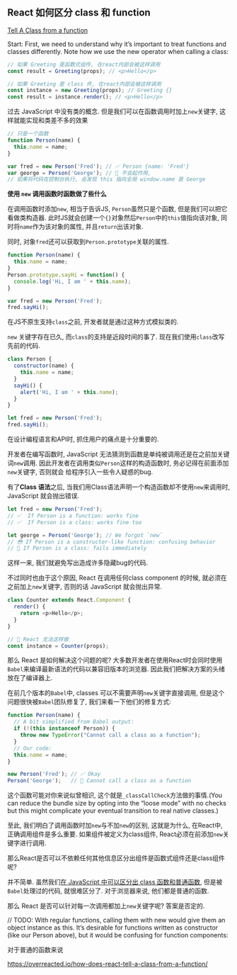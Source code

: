 ## React 如何区分 class 和 function 

[Tell A Class from a function](https://overreacted.io/how-does-react-tell-a-class-from-a-function/)

Start: First, we need to understand why it’s important to treat functions and classes differently. Note how we use the new operator when calling a class:


```js
// 如果 Greeting 是函数式组件, 在react内部会被这样调用
const result = Greeting(props); // <p>Hello</p>

// 如果 Greeting 是 class 件, 在react内部会被这样调用
const instance = new Greeting(props); // Greeting {}
const result = instance.render(); // <p>Hello</p>
```

过去 JavaScript 中没有类的概念. 但是我们可以在函数调用时加上`new`关键字, 这样就能实现和类差不多的效果

```js
// 只是一个函数
function Person(name) {
  this.name = name;
}

var fred = new Person('Fred'); // ✅ Person {name: 'Fred'}
var george = Person('George'); // 🔴 不会起作用, 
// 如果将代码在控制台执行, 会发现 this 指向全局 window.name 是 George
```

**使用 `new` 调用函数时函数做了些什么**

在调用函数时添加`new`, 相当于告诉JS, `Person`虽然只是个函数, 但是我们可以把它看做类构造器. 此时JS就会创建一个`{}`对象然后`Person`中的`this`值指向该对象, 同时将`name`作为该对象的属性, 并且`return`出该对象.

同时, 对象`fred`还可以获取到`Person.prototype`关联的属性.

```js
function Person(name) {
  this.name = name;
}
Person.prototype.sayHi = function() {
  console.log('Hi, I am ' + this.name);
}

var fred = new Person('Fred');
fred.sayHi();
```

在JS不原生支持`class`之前, 开发者就是通过这种方式模拟类的.

`new` 关键字存在已久, 而`class`的支持是近段时间的事了. 现在我们使用`class`改写先前的代码.

```js
class Person {
  constructor(name) {
    this.name = name;
  }
  sayHi() {
    alert('Hi, I am ' + this.name);
  }
}

let fred = new Person('Fred');
fred.sayHi();
```

在设计编程语言和API时, 抓住用户的痛点是十分重要的.

开发者在编写函数时, JavaScript 无法猜测到函数是单纯被调用还是在之前加关键词`new`调用. 
因此开发者在调用类似`Person`这样的构造函数时, 务必记得在前面添加`new`关键字, 否则就会
给程序引入一些令人疑惑的bug.

有了**Class 语法**之后, 当我们用Class语法声明一个构造函数却不使用`new`来调用时, JavaScript
就会抛出错误.

```js
let fred = new Person('Fred');
// ✅  If Person is a function: works fine
// ✅  If Person is a class: works fine too

let george = Person('George'); // We forgot `new`
// 😳 If Person is a constructor-like function: confusing behavior
// 🔴 If Person is a class: fails immediately
```

这样一来, 我们就避免写出造成许多隐藏bug的代码. 

不过同时也由于这个原因, React 在调用任何class component 的时候, 就必须在之前加上`new`关键字, 否则的话 JavaScript 就会抛出异常.

```js
class Counter extends React.Component {
  render() {
    return <p>Hello</p>;
  }
}

// 🔴 React 无法这样做
const instance = Counter(props);
```

那么 React 是如何解决这个问题的呢? 大多数开发者在使用React时会同时使用`Babel`来编译最新语法的代码以兼容旧版本的浏览器. 因此我们把解决方案的头绪放在了编译器上.

在前几个版本的`Babel`中, classes 可以不需要声明`new`关键字直接调用, 但是这个问题很快被`Babel`团队修复了, 我们来看一下他们的修复方式:

```js
function Person(name) {
  // A bit simplified from Babel output:
  if (!(this instanceof Person)) {
    throw new TypeError("Cannot call a class as a function");
  }
  // Our code:
  this.name = name;
}

new Person('Fred'); // ✅ Okay
Person('George');   // 🔴 Cannot call a class as a function
```

这个函数可能对你来说似曾相识, 这个就是`_classCallCheck`方法做的事情.(You can reduce the bundle size by opting into the “loose mode” with no checks but this might complicate your eventual transition to real native classes.)

至此, 我们明白了调用函数时加`new`与不加`new`的区别, 这就是为什么, 在React中, 正确调用组件是多么重要. 如果组件被定义为class组件, React必须在前添加`new`关键字进行调用.

那么React是否可以不依赖任何其他信息区分出组件是函数式组件还是class组件呢?

并不简单. 虽然我们[在 JavaScript 中可以区分出 class 函数和普通函数](https://stackoverflow.com/questions/29093396/how-do-you-check-the-difference-between-an-ecmascript-6-class-and-function), 但是被`Babel`处理过的代码, 就很难区分了. 对于浏览器来说, 他们都是普通的函数. 

那么 React 是否可以针对每一次调用都加上`new`关键字呢? 答案是否定的.


// TODO: 
With regular functions, calling them with new would give them an object instance as this. It’s desirable for functions written as constructor (like our Person above), but it would be confusing for function components:

对于普通的函数来说

https://overreacted.io/how-does-react-tell-a-class-from-a-function/